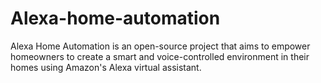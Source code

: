 # Alexa-home-automation
Alexa Home Automation is an open-source project that aims to empower homeowners to create a smart and voice-controlled environment in their homes using Amazon's Alexa virtual assistant. 
